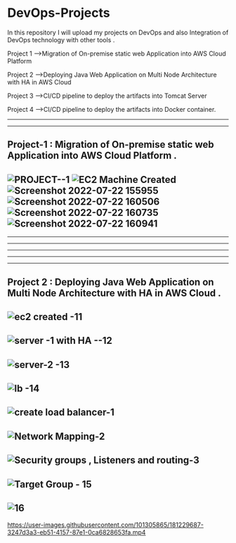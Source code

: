 
# DevOps-Projects  
In this repository I will upload my projects on DevOps and also Integration of DevOps technology with other tools .
 
Project 1 -->Migration of On-premise static web Application into AWS
Cloud Platform 

Project 2 -->Deploying Java Web Application on Multi Node Architecture
with HA in AWS Cloud   

Project 3 -->CI/CD pipeline to deploy the artifacts into Tomcat Server 

Project 4 -->CI/CD pipeline to deploy the artifacts into Docker container.
 
-----------------------------------------------------------------------------------------------------
-----------------------------------------------------------------------------------------------------
## Project-1 : Migration of On-premise  static web Application into AWS Cloud Platform . 
![PROJECT--1](https://user-images.githubusercontent.com/101305865/181105244-49a3be62-6d20-4747-9773-f042269a25a2.png)
![EC2  Machine Created](https://user-images.githubusercontent.com/101305865/181105263-4b1e958d-1aee-439c-a0f3-b5a3ee873a01.png)
![Screenshot 2022-07-22 155955](https://user-images.githubusercontent.com/101305865/181105305-376bb199-3293-4728-a4f9-c984e7f7cf99.png)
![Screenshot 2022-07-22 160506](https://user-images.githubusercontent.com/101305865/181105397-5e952c52-90c2-4130-956d-c9fbe44f5e1c.png)
![Screenshot 2022-07-22 160735](https://user-images.githubusercontent.com/101305865/181105416-324cbe02-343e-4650-bf24-1d2c340e0d57.png)
![Screenshot 2022-07-22 160941](https://user-images.githubusercontent.com/101305865/181105440-60435a8d-fb32-46a8-965d-259924bdd26e.png)
 ------------------------------------------------------------------------------------------------------------------------------------
 ------------------------------------------------------------------------------------------------------------------------------------
 ------------------------------------------------------------------------------------------------------------------------------------
 ------------------------------------------------------------------------------------------------------------------------------------
------------------------------------------------------------------------------------------------------------------------------------
  -----------------------------------------------------------------------------------------------------------------------------------  
   
  ## Project 2 : Deploying Java Web Application on Multi Node Architecture with HA in AWS Cloud .
![ec2 created -11](https://user-images.githubusercontent.com/101305865/181226556-43d5bc45-0416-4e8d-894f-c8ab6b6c4cdf.png)
---------------
![server -1 with HA --12](https://user-images.githubusercontent.com/101305865/181226741-bb8fd14f-68c1-4b68-ab9c-b36664c9232b.png)
-------------- 
![server-2 -13](https://user-images.githubusercontent.com/101305865/181226920-b0321c58-76f4-41d4-9319-c79b85b3c392.png) 
 -------------
![lb -14](https://user-images.githubusercontent.com/101305865/181228095-9ce15fed-2057-49cd-a248-5a54f60cfdbb.png)
-------------- 
![create load balancer-1](https://user-images.githubusercontent.com/101305865/181228284-b6e4f183-4846-4956-bf31-18aab3d1be82.png)
-------------
![Network Mapping-2](https://user-images.githubusercontent.com/101305865/181228570-3a7e20e7-b28a-40ed-8de1-86a151cfb2c0.png)
 -----------
![Security groups , Listeners and routing-3](https://user-images.githubusercontent.com/101305865/181228667-68674999-8bac-4171-8469-aeb573fc05b7.png)
------------
![Target Group - 15](https://user-images.githubusercontent.com/101305865/181230141-fc160e93-e8c8-4908-99c1-1827b75328f5.png)
------------
![16](https://user-images.githubusercontent.com/101305865/181230404-639c6a70-3574-4bc6-8237-9e601c5dff6b.png)
------------
https://user-images.githubusercontent.com/101305865/181229687-3247d3a3-eb51-4157-87e1-0ca6828653fa.mp4



